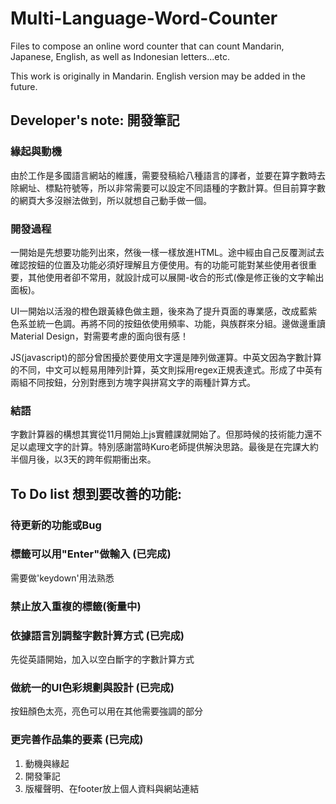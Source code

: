 # Multi-Language-Word-Counter
Files to compose an online word counter that can count Mandarin, Japanese, English, as well as Indonesian letters...etc.

This work is originally in Mandarin. English version may be added in the future.

## Developer's note: 開發筆記

### 緣起與動機
由於工作是多國語言網站的維護，需要發稿給八種語言的譯者，並要在算字數時去除網址、標點符號等，所以非常需要可以設定不同語種的字數計算。但目前算字數的網頁大多沒辦法做到，所以就想自己動手做一個。

### 開發過程
一開始是先想要功能列出來，然後一樣一樣放進HTML。途中經由自己反覆測試去確認按鈕的位置及功能必須好理解且方便使用。有的功能可能對某些使用者很重要，其他使用者卻不常用，就設計成可以展開-收合的形式(像是修正後的文字輸出面板)。

UI一開始以活潑的橙色跟黃綠色做主題，後來為了提升頁面的專業感，改成藍紫色系並統一色調。再將不同的按鈕依使用頻率、功能，與族群來分組。邊做邊重讀Material Design，對需要考慮的面向很有感！

JS(javascript)的部分曾困擾於要使用文字還是陣列做運算。中英文因為字數計算的不同，中文可以輕易用陣列計算，英文則採用regex正規表達式。形成了中英有兩組不同按鈕，分別對應到方塊字與拼寫文字的兩種計算方式。

### 結語
字數計算器的構想其實從11月開始上js實體課就開始了。但那時候的技術能力還不足以處理文字的計算。特別感謝當時Kuro老師提供解決思路。最後是在完課大約半個月後，以3天的跨年假期衝出來。

## To Do list 想到要改善的功能:

### 待更新的功能或Bug

### 標籤可以用"Enter"做輸入 (已完成)
需要做'keydown'用法熟悉

### 禁止放入重複的標籤(衡量中)

### 依據語言別調整字數計算方式 (已完成)
先從英語開始，加入以空白斷字的字數計算方式

### 做統一的UI色彩規劃與設計 (已完成)
按鈕顏色太亮，亮色可以用在其他需要強調的部分

### 更完善作品集的要素 (已完成)
1. 動機與緣起
2. 開發筆記
3. 版權聲明、在footer放上個人資料與網站連結
